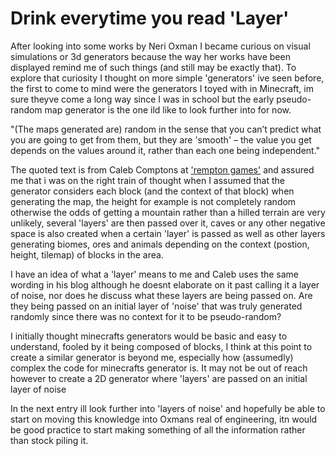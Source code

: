 <!-- Neri Oxman, Generators, Minecraft, Rempton, Caleb Compton, Perlin Noise, Pseudo-random -->
# Drink everytime you read 'Layer'
After looking into some works by Neri Oxman I became curious on visual simulations or 3d generators because the way her works have been displayed remind me of such things (and still may be exactly that). To explore that curiosity I thought on more simple 'generators' ive seen before, the first to come to mind were the generators I toyed with in Minecraft, im sure theyve come a long way since I was in school but the early pseudo-random map generator is the one ild like to look further into for now.

"(The maps generated are) random in the sense that you can’t predict what you are going to get from them, but they are 'smooth' – the value you get depends on the values around it, rather than each one being independent."

The quoted text is from Caleb Comptons at ['rempton games'](https://remptongames.com/2021/02/28/how-minecraft-generates-massive-virtual-worlds-from-scratch/) and assured me that i was on the right train of thought when I assumed that the generator considers each block (and the context of that block) when generating the map, the height for example is not completely random otherwise the odds of getting a mountain rather than a hilled terrain are very unlikely, several 'layers' are then passed over it, caves or any other negative space is also created when a certain 'layer' is passed as well as other layers generating biomes, ores and animals depending on the context (postion, height, tilemap) of blocks in the area.

I have an idea of what a 'layer' means to me and Caleb uses the same wording in his blog although he doesnt elaborate on it past calling it a layer of noise, nor does he discuss what these layers are being passed on.
Are they being passed on an initial layer of 'noise' that was truly generated randomly since there was no context for it to be pseudo-random?

I initially thought minecrafts generators would be basic and easy to understand, fooled by it being composed of blocks,
I think at this point to create a similar generator is beyond me, especially how (assumedly) complex the code for minecrafts generator is. It may not be out of reach however to create a 2D generator where 'layers' are passed on an initial layer of noise

In the next entry ill look further into 'layers of noise' and hopefully be able to start on moving this knowledge into Oxmans real of engineering, itn would be good practice to start making something of all the information rather than stock piling it. 
	
